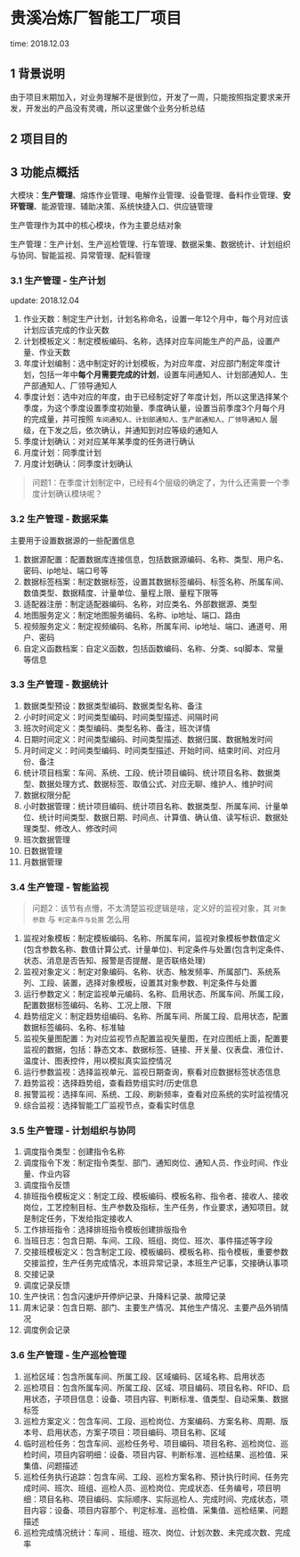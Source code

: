 # 贵溪冶炼厂智能工厂项目

time: 2018.12.03

## 1 背景说明

由于项目末期加入，对业务理解不是很到位，开发了一周，只能按照指定要求来开发，开发出的产品没有灵魂，所以这里做个业务分析总结

## 2 项目目的

## 3 功能点概括

大模块：**生产管理**、熔炼作业管理、电解作业管理、设备管理、备料作业管理、**安环管理**、能源管理、辅助决策、系统快捷入口、供应链管理

生产管理作为其中的核心模块，作为主要总结对象

生产管理：生产计划、生产巡检管理、行车管理、数据采集、数据统计、计划组织与协同、智能监视、异常管理、配料管理

### 3.1 生产管理 - 生产计划

update: 2018.12.04

1. 作业天数：制定生产计划，计划名称命名，设置一年12个月中，每个月对应该计划应该完成的作业天数
2. 计划模板定义：制定模板编码、名称，选择对应车间能生产的产品，设置产量、作业天数
3. 年度计划编制：选中制定好的计划模板，为对应年度、对应部门制定年度计划，包括一年中**每个月需要完成的计划**，设置车间通知人、计划部通知人、生产部通知人、厂领导通知人
4. 季度计划：选中对应的年度，由于已经制定好了年度计划，所以这里选择某个季度，为这个季度设置季度初始量、季度确认量，设置当前季度3个月每个月的完成量，并可按照 `车间通知人、计划部通知人、生产部通知人、厂领导通知人` 层级，在下发之后，依次确认，并通知到对应等级的通知人
5. 季度计划确认：对对应某年某季度的任务进行确认
6. 月度计划：同季度计划
7. 月度计划确认：同季度计划确认

> 问题1：在季度计划制定中，已经有4个层级的确定了，为什么还需要一个季度计划确认模块呢？

### 3.2 生产管理 - 数据采集

主要用于设置数据源的一些配置信息

1. 数据源配置：配置数据库连接信息，包括数据源编码、名称、类型、用户名、密码、ip地址、端口号等
2. 数据标签档案：制定数据标签，设置其数据标签编码、标签名称、所属车间、数值类型、数据精度、计量单位、量程上限、量程下限等
3. 适配器注册：制定适配器编码、名称，对应类名、外部数据源、类型
4. 地图服务定义：制定地图服务编码、名称、ip地址、端口、路由
5. 视频服务定义：制定视频编码、名称，所属车间、ip地址、端口、通道号、用户、密码
6. 自定义函数档案：自定义函数，包括函数编码、名称、分类、sql脚本、常量等信息

### 3.3 生产管理 - 数据统计

1. 数据类型预设：数据类型编码、数据类型名称、备注
2. 小时时间定义：时间类型编码、时间类型描述、间隔时间
3. 班次时间定义：类型编码、类型名称、备注，班次详情
4. 日期时间定义：时间类型编码、时间类型描述、数据归属、数据触发时间
5. 月时间定义：时间类型编码、时间类型描述、开始时间、结束时间、对应月份、备注
6. 统计项目档案：车间、系统、工段、统计项目编码、统计项目名称、数据类型、数据处理方式、数据标签、取值公式、对应无聊、维护人、维护时间
7. 数据权限分配
8. 小时数据管理：统计项目编码、统计项目名称、数据类型、所属车间、计量单位、统计时间类型、数据日期、时间点、计算值、确认值、读写标识、数据处理类型、修改人、修改时间
9. 班次数据管理
10. 日数据管理
11. 月数据管理

### 3.4 生产管理 - 智能监视

> 问题2：该节有点懵，不太清楚监视逻辑是啥，定义好的监视对象，其 `对象参数` 与 `判定条件与处置` 怎么用

1. 监视对象模板：制定模板编码、名称、所属车间，监视对象模板参数值定义(包含参数名称、数值计算公式、计量单位)、判定条件与处置(包含判定条件、状态、消息是否告知、报警是否提醒、是否联络处理)
2. 监视对象定义：制定对象编码、名称、状态、触发频率、所属部门、系统系列、工段、装置，选择对象模板，设置其对象参数、判定条件与处置
3. 运行参数定义：制定监视单元编码、名称、启用状态、所属车间、所属工段，配置数据标签编码、名称、工况上限、下限
4. 趋势组定义：制定趋势组编码、名称、所属车间、所属工段、启用状态，配置数据标签编码、名称、标准轴
5. 监视矢量图配置：为对应监视节点配置监视矢量图，在对应图纸上面，配置要监视的数据，包括：静态文本、数据标签、链接、开关量、仪表盘、液位计、温度计、图表控件，用以模拟真实监控情况
6. 运行参数监视：选择监视单元、监视日期查询，察看对应数据标签状态信息
7. 趋势监视：选择趋势组，查看趋势组实时/历史信息
8. 报警监视：选择车间、系统、工段、刷新频率，查看对应系统的实时监视情况
9. 综合监视：选择智能工厂监视节点，查看实时信息

### 3.5 生产管理 - 计划组织与协同

1. 调度指令类型：创建指令名称
2. 调度指令下发：制定指令类型、部门、通知岗位、通知人员、作业时间、作业量、作业内容
3. 调度指令反馈
4. 排班指令模板定义：制定工段、模板编码、模板名称、指令者、接收人、接收岗位，工艺控制目标、生产参数及指标，生产任务，作业要求，通知项目。就是制定任务，下发给指定接收人
5. 工作排班指令：选择排班指令模板创建排版指令
6. 当班日志：包含日期、车间、工段、班组、岗位、班次、事件描述等字段
7. 交接班模板定义：包含制定工段、模板编码、模板名称、指令模板，重要参数交接监控，生产任务完成情况，本班异常记录，本班生产记事，交接确认事项
8. 交接记录
9. 调度记录反馈
10. 生产快讯：包含闪速炉开停炉记录、升降料记录、故障记录
11. 周末记录：包含日期、部门、主要生产情况、其他生产情况、主要产品外销情况
12. 调度例会记录

### 3.6 生产管理 - 生产巡检管理

1. 巡检区域：包含所属车间、所属工段、区域编码、区域名称、启用状态
2. 巡检项目：包含所属车间、所属工段、区域、项目编码、项目名称、RFID、启用状态，子项目信息：设备、项目内容、判断标准、值类型、自动采集、数据标签
3. 巡检方案定义：包含车间、工段、巡检岗位、方案编码、方案名称、周期、版本号、启用状态，方案子项目：项目编码、项目名称、区域
4. 临时巡检任务：包含车间、巡检任务号、项目编码、项目名称、巡检岗位、巡检时间，项目内容明细：设备、项目内容、判断标准、巡检结果、巡检值、采集值、问题描述
5. 巡检任务执行追踪：包含车间、工段、巡检方案名称、预计执行时间、任务完成时间、班次、班组、巡检人员、巡检岗位、完成状态、任务编号，项目明细：项目名称、项目编码、实际顺序、实际巡检人、完成时间、完成状态，项目内容：设备、项目内容那个、判定标准、巡检值、采集值、巡检结果、问题描述
6. 巡检完成情况统计：车间 、班组、班次、岗位、计划次数、未完成次数、完成率
